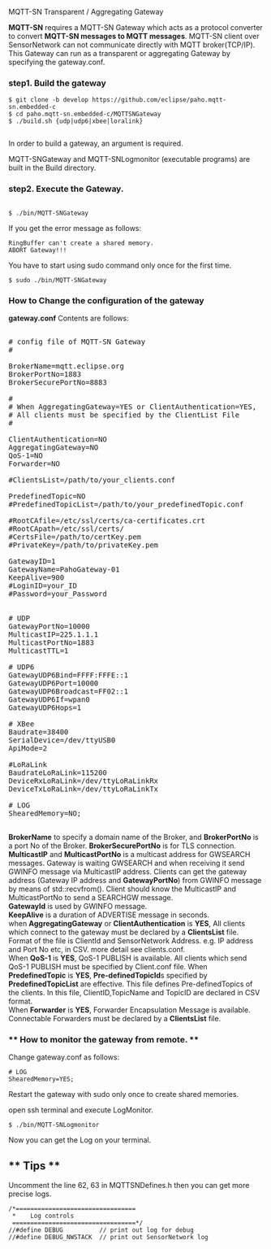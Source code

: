  MQTT-SN Transparent / Aggregating Gateway

**MQTT-SN** requires a MQTT-SN Gateway which acts as a protocol converter to convert **MQTT-SN messages to MQTT messages**. MQTT-SN client over SensorNetwork can not communicate directly with MQTT broker(TCP/IP).   
This Gateway can run as a transparent or aggregating Gateway by specifying the gateway.conf.    

### **step1. Build the gateway**   
````
$ git clone -b develop https://github.com/eclipse/paho.mqtt-sn.embedded-c  
$ cd paho.mqtt-sn.embedded-c/MQTTSNGateway      
$ ./build.sh {udp|udp6|xbee|loralink}  
    
````       
In order to build a gateway, an argument is required.  
 
MQTT-SNGateway and MQTT-SNLogmonitor (executable programs) are built in the Build directory.
    
### **step2. Execute the Gateway.**     

````    
 
$ ./bin/MQTT-SNGateway    
````   
If you get the error message as follows:
````    
RingBuffer can't create a shared memory.
ABORT Gateway!!!    
````
You have to start using sudo command only once for the first time.    
````
$ sudo ./bin/MQTT-SNGateway    
````

### **How to Change the configuration of the gateway**    
**gateway.conf**   Contents are follows: 
   
<pre><dev>
# config file of MQTT-SN Gateway
#

BrokerName=mqtt.eclipse.org
BrokerPortNo=1883
BrokerSecurePortNo=8883

#
# When AggregatingGateway=YES or ClientAuthentication=YES,
# All clients must be specified by the ClientList File  
#

ClientAuthentication=NO
AggregatingGateway=NO
QoS-1=NO
Forwarder=NO

#ClientsList=/path/to/your_clients.conf

PredefinedTopic=NO
#PredefinedTopicList=/path/to/your_predefinedTopic.conf

#RootCAfile=/etc/ssl/certs/ca-certificates.crt
#RootCApath=/etc/ssl/certs/
#CertsFile=/path/to/certKey.pem
#PrivateKey=/path/to/privateKey.pem

GatewayID=1
GatewayName=PahoGateway-01
KeepAlive=900
#LoginID=your_ID
#Password=your_Password


# UDP
GatewayPortNo=10000
MulticastIP=225.1.1.1
MulticastPortNo=1883
MulticastTTL=1  

# UDP6
GatewayUDP6Bind=FFFF:FFFE::1 
GatewayUDP6Port=10000
GatewayUDP6Broadcast=FF02::1
GatewayUDP6If=wpan0
GatewayUDP6Hops=1

# XBee
Baudrate=38400
SerialDevice=/dev/ttyUSB0
ApiMode=2

#LoRaLink
BaudrateLoRaLink=115200
DeviceRxLoRaLink=/dev/ttyLoRaLinkRx
DeviceTxLoRaLink=/dev/ttyLoRaLinkTx

# LOG
ShearedMemory=NO;

</dev></pre>

**BrokerName** to specify a domain name of the Broker, and **BrokerPortNo** is a port No of the Broker. **BrokerSecurePortNo** is for TLS connection.       
**MulticastIP** and **MulticastPortNo** is a multicast address for GWSEARCH messages. Gateway is waiting GWSEARCH  and when receiving it send GWINFO message via MulticastIP address. Clients can get the gateway address (Gateway IP address and **GatewayPortNo**) from GWINFO message by means of std::recvfrom().
Client should know the MulticastIP and MulticastPortNo to send a SEARCHGW message.    
**GatewayId** is used by GWINFO message.    
**KeepAlive** is a duration of ADVERTISE message in seconds.    
when **AggregatingGateway** or **ClientAuthentication** is **YES**, All clients which connect to the gateway must be declared by a **ClientsList** file.       
Format of the file is ClientId and SensorNetwork Address. e.g. IP address and Port No etc, in CSV. more detail see clients.conf.    
When **QoS-1** is **YES**, QoS-1 PUBLISH is available. All clients which send QoS-1 PUBLISH must be specified by Client.conf file. 
When **PredefinedTopic** is **YES**, **Pre-definedTopicId**s  specified by **PredefinedTopicList** are effective. This file defines Pre-definedTopics of the clients. In this file, ClientID,TopicName and TopicID are declared in CSV format.    
When **Forwarder** is **YES**, Forwarder Encapsulation Message is available. Connectable Forwarders must be declared by a **ClientsList** file.     
 
### ** How to monitor the gateway from remote. **
Change gateway.conf as follows:
```
# LOG
ShearedMemory=YES;
````

Restart the gateway with sudo only once to create shared memories.    

open ssh terminal and execute LogMonitor.

`$ ./bin/MQTT-SNLogmonitor`    

Now you can get the Log on your terminal.


## ** Tips **
Uncomment the line 62, 63 in MQTTSNDefines.h then you can get more precise logs.
```
/*=================================
 *    Log controls
 ==================================*/
//#define DEBUG          // print out log for debug
//#define DEBUG_NWSTACK  // print out SensorNetwork log
```